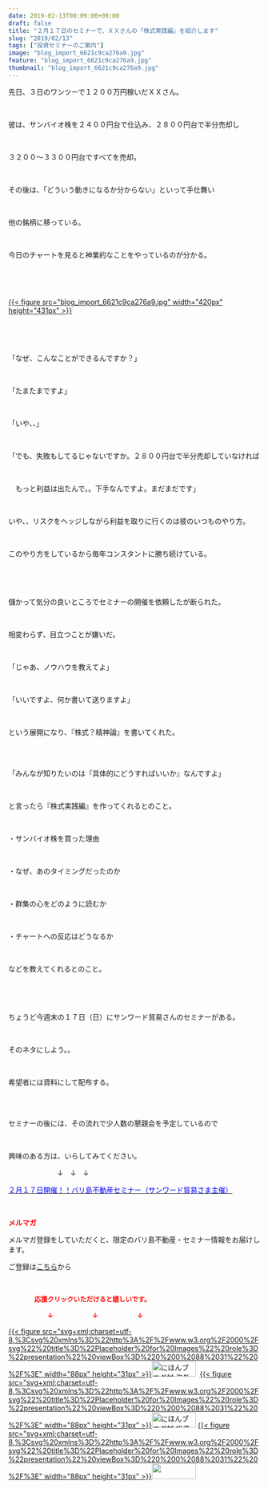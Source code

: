 ```yaml
---
date: 2019-02-13T00:09:00+09:00
draft: false
title: "２月１７日のセミナーで、ＸＸさんの「株式実践編」を紹介します"
slug: "2019/02/13"
tags: ["投資セミナーのご案内"]
image: "blog_import_6621c9ca276a9.jpg"
feature: "blog_import_6621c9ca276a9.jpg"
thumbnail: "blog_import_6621c9ca276a9.jpg"
---
```

<p>先日、３日のワンツーで１２００万円稼いだＸＸさん。</p><p> </p><p>彼は、サンバイオ株を２４００円台で仕込み、２８００円台で半分売却し</p><p> </p><p>３２００～３３００円台ですべてを売却。</p><p> </p><p>その後は、「どういう動きになるか分からない」といって手仕舞い</p><p> </p><p>他の銘柄に移っている。</p><p> </p><p>今日のチャートを見ると神業的なことをやっているのが分かる。</p><p> </p><p> </p><p><a href="blog_import_6621c9ca276a9.jpg">{{< figure src="blog_import_6621c9ca276a9.jpg" width="420px" height="431px" >}}</a></p><p> </p><p> </p><p>「なぜ、こんなことができるんですか？」</p><p> </p><p>「たまたまですよ」</p><p> </p><p>「いや、、」</p><p> </p><p>「でも、失敗もしてるじゃないですか。２８００円台で半分売却していなければ</p><p> </p><p>　もっと利益は出たんで。。下手なんですよ。まだまだです」</p><p> </p><p>いや、、リスクをヘッジしながら利益を取りに行くのは彼のいつものやり方。</p><p> </p><p>このやり方をしているから毎年コンスタントに勝ち続けている。</p><p> </p><p> </p><p>儲かって気分の良いところでセミナーの開催を依頼したが断られた。</p><p> </p><p>相変わらず、目立つことが嫌いだ。</p><p> </p><p>「じゃあ、ノウハウを教えてよ」</p><p> </p><p>「いいですよ、何か書いて送りますよ」</p><p> </p><p>という展開になり、『株式？精神論』を書いてくれた。</p><p> </p><p><br/>「みんなが知りたいのは『具体的にどうすればいいか』なんですよ」</p><p> </p><p>と言ったら『株式実践編』を作ってくれるとのこと。</p><p> </p><p>・サンバイオ株を買った理由</p><p> </p><p>・なぜ、あのタイミングだったのか</p><p> </p><p>・群集の心をどのように読むか</p><p> </p><p>・チャートへの反応はどうなるか</p><p> </p><p>などを教えてくれるとのこと。</p><p> </p><p> </p><p>ちょうど今週末の１７日（日）にサンワード貿易さんのセミナーがある。</p><p> </p><p>そのネタにしよう。。</p><p> </p><p>希望者には資料にして配布する。</p><p> </p><p><br/>セミナーの後には、その流れで少人数の懇親会を予定しているので</p><p> </p><p>興味のある方は、いらしてみてください。</p><p>　　　　　　　↓　↓　↓</p><p><a href="http://www.sunward-t.co.jp/seminar/2019/02/17_ek/index.html" target="_blank"><span style="color: rgb(0, 0, 255);">２月１７日開催！！バリ島不動産セミナー（サンワード貿易さま主催）</span></a></p><p> </p><p><span style="font-weight: bold;"><span style="color: rgb(255, 0, 0);">メルマガ</span></span></p><p>メルマガ登録をしていただくと、限定のバリ島不動産・セミナー情報をお届けします。</p><p>ご登録は<a href="f9eeVI" target="_blank">こちら</a>から</p><p style="text-align: center;"> </p><p><font color="#ff0000" size="2"><strong>　　　　応援クリックいただけると嬉しいです。</strong></font></p><p><font color="#ff0000" size="2"><strong>　　　　　　↓　　　　　　↓　　　　　　↓</strong></font></p><p><a href="ranking.html?p_cid=01260127" id="&amp;blogmura_banner">{{< figure src="svg+xml;charset=utf-8,%3Csvg%20xmlns%3D%22http%3A%2F%2Fwww.w3.org%2F2000%2Fsvg%22%20title%3D%22Placeholder%20for%20Images%22%20role%3D%22presentation%22%20viewBox%3D%220%200%2088%2031%22%20%2F%3E" width="88px" height="31px" >}}<noscript><img alt="にほんブログ村 海外生活ブログ バリ島情報へ" border="0" height="31" src="//overseas.blogmura.com/bali/img/bali88_31.gif" width="88"></noscript></a>  <a href="ranking.html?p_cid=01260127" id="&amp;blogmura_banner">{{< figure src="svg+xml;charset=utf-8,%3Csvg%20xmlns%3D%22http%3A%2F%2Fwww.w3.org%2F2000%2Fsvg%22%20title%3D%22Placeholder%20for%20Images%22%20role%3D%22presentation%22%20viewBox%3D%220%200%2088%2031%22%20%2F%3E" width="88px" height="31px" >}}<noscript><img alt="にほんブログ村 投資ブログ 不動産投資へ" border="0" height="31" src="//investment.blogmura.com/hudousantoushi/img/hudousantoushi88_31.gif" width="88"></noscript></a> <a href="link.php?1804582" title="人気ブログランキングへ">{{< figure src="svg+xml;charset=utf-8,%3Csvg%20xmlns%3D%22http%3A%2F%2Fwww.w3.org%2F2000%2Fsvg%22%20title%3D%22Placeholder%20for%20Images%22%20role%3D%22presentation%22%20viewBox%3D%220%200%2088%2031%22%20%2F%3E" width="88px" height="31px" >}}<noscript><img border="0" height="31" src="https://blog.with2.net/img/banner/banner_22.gif" width="88"></noscript></a></p><p> </p>


